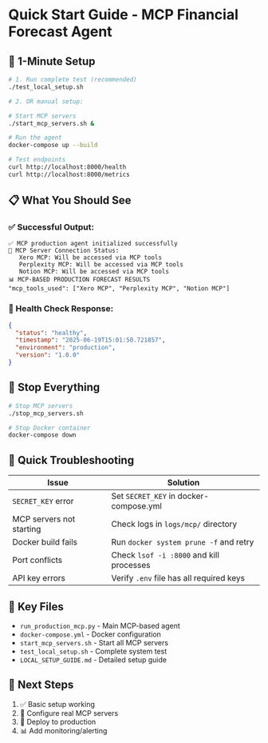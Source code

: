 # Quick Start Guide - MCP Financial Forecast Agent

## 🚀 1-Minute Setup

```bash
# 1. Run complete test (recommended)
./test_local_setup.sh

# 2. OR manual setup:

# Start MCP servers
./start_mcp_servers.sh &

# Run the agent
docker-compose up --build

# Test endpoints
curl http://localhost:8000/health
curl http://localhost:8000/metrics
```

## 📋 What You Should See

### ✅ Successful Output:
```
✅ MCP production agent initialized successfully
🔗 MCP Server Connection Status:
   Xero MCP: Will be accessed via MCP tools
   Perplexity MCP: Will be accessed via MCP tools  
   Notion MCP: Will be accessed via MCP tools
📊 MCP-BASED PRODUCTION FORECAST RESULTS
"mcp_tools_used": ["Xero MCP", "Perplexity MCP", "Notion MCP"]
```

### 🏥 Health Check Response:
```json
{
  "status": "healthy",
  "timestamp": "2025-06-19T15:01:50.721857",
  "environment": "production",
  "version": "1.0.0"
}
```

## 🛑 Stop Everything

```bash
# Stop MCP servers
./stop_mcp_servers.sh

# Stop Docker container
docker-compose down
```

## 🔧 Quick Troubleshooting

| Issue | Solution |
|-------|----------|
| `SECRET_KEY` error | Set `SECRET_KEY` in docker-compose.yml |
| MCP servers not starting | Check logs in `logs/mcp/` directory |
| Docker build fails | Run `docker system prune -f` and retry |
| Port conflicts | Check `lsof -i :8000` and kill processes |
| API key errors | Verify `.env` file has all required keys |

## 📂 Key Files

- `run_production_mcp.py` - Main MCP-based agent
- `docker-compose.yml` - Docker configuration  
- `start_mcp_servers.sh` - Start all MCP servers
- `test_local_setup.sh` - Complete system test
- `LOCAL_SETUP_GUIDE.md` - Detailed setup guide

## 🎯 Next Steps

1. ✅ Basic setup working
2. 🔌 Configure real MCP servers
3. 🚀 Deploy to production
4. 📊 Add monitoring/alerting